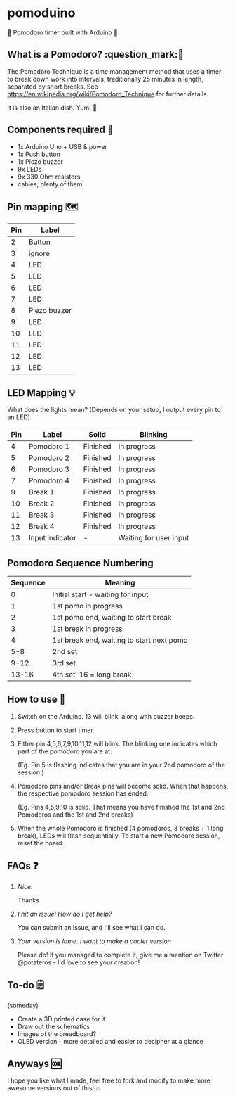 # pomoduino

:tomato: Pomodoro timer built with Arduino :tomato:

## What is a Pomodoro? :question_mark::tomato:

The Pomodoro Technique is a time management method that uses a timer to break down work into intervals, traditionally 25 minutes in length, separated by short breaks. See https://en.wikipedia.org/wiki/Pomodoro_Technique for further details.

It is also an Italian dish. Yum! :pizza:

## Components required :electric_plug:

- 1x Arduino Uno + USB & power
- 1x Push button
- 1x Piezo buzzer
- 9x LEDs
- 9x 330 Ohm resistors
- cables, plenty of them

## Pin mapping :world_map:

| Pin | Label        |
| --- | ------------ |
| 2   | Button       |
| 3   | ignore       |
| 4   | LED          |
| 5   | LED          |
| 6   | LED          |
| 7   | LED          |
| 8   | Piezo buzzer |
| 9   | LED          |
| 10  | LED          |
| 11  | LED          |
| 12  | LED          |
| 13  | LED          |

## LED Mapping :bulb:

What does the lights mean? (Depends on your setup, I output every pin to an LED)

| Pin | Label           | Solid    | Blinking               |
| --- | --------------- | -------- | ---------------------- |
| 4   | Pomodoro 1      | Finished | In progress            |
| 5   | Pomodoro 2      | Finished | In progress            |
| 6   | Pomodoro 3      | Finished | In progress            |
| 7   | Pomodoro 4      | Finished | In progress            |
| 9   | Break 1         | Finished | In progress            |
| 10  | Break 2         | Finished | In progress            |
| 11  | Break 3         | Finished | In progress            |
| 12  | Break 4         | Finished | In progress            |
| 13  | Input indicator | -        | Waiting for user input |

## Pomodoro Sequence Numbering

| Sequence | Meaning                                   |
| -------- | ----------------------------------------- |
| 0        | Initial start - waiting for input         |
| 1        | 1st pomo in progress                      |
| 2        | 1st pomo end, waiting to start break      |
| 3        | 1st break in progress                     |
| 4        | 1st break end, waiting to start next pomo |
| 5-8      | 2nd set                                   |
| 9-12     | 3rd set                                   |
| 13-16    | 4th set, 16 = long break                  |

## How to use :thinking:

1. Switch on the Arduino. 13 will blink, along with buzzer beeps.

1. Press button to start timer.

1. Either pin 4,5,6,7,9,10,11,12 will blink. The blinking one indicates which part of the pomodoro you are at.

   (Eg. Pin 5 is flashing indicates that you are in your 2nd pomodoro of the session.)

1. Pomodoro pins and/or Break pins will become solid. When that happens, the respective pomodoro session has ended.

   (Eg. Pins 4,5,9,10 is solid. That means you have finished the 1st and 2nd Pomodoros and the 1st and 2nd breaks)

1. When the whole Pomodoro is finished (4 pomodoros, 3 breaks + 1 long break), LEDs will flash sequentially. To start a new Pomodoro session, reset the board.

## FAQs :question:

1. _Nice._

   Thanks

2. _I hit an issue! How do I get help?_

   You can submit an issue, and I'll see what I can do.

3. _Your version is lame. I want to make a cooler version_

   Please do! If you managed to complete it, give me a mention on Twitter @potateros - I'd love to see your creation!

## To-do :spiral_notepad:

(someday)

- Create a 3D printed case for it
- Draw out the schematics
- Images of the breadboard?
- OLED version - more detailed and easier to decipher at a glance

## Anyways :cool:

I hope you like what I made, feel free to fork and modify to make more awesome versions out of this! :boom:
